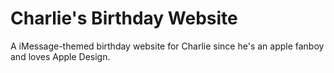 # Charlie's Birthday Website
A iMessage-themed birthday website for Charlie since he's an apple fanboy and loves Apple Design.
